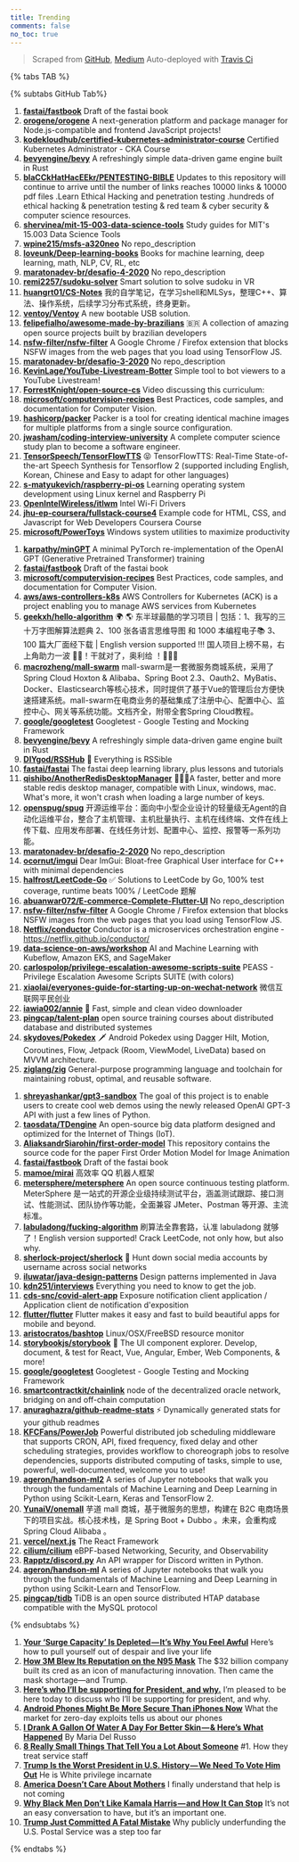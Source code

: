 ```yaml
---
title: Trending
comments: false
no_toc: true
---
```


> Scraped from [GitHub](https://github.com/trending), [Medium](https://medium.com/topic/popular)
Auto-deployed with [Travis Ci](https://travis-ci.org/)

{% tabs TAB %}
<!-- tab GitHub -->
{% subtabs GitHub Tab%}
<!-- tab Daily -->
1. [**fastai/fastbook**](https://github.com/fastai/fastbook)
Draft of the fastai book
2. [**orogene/orogene**](https://github.com/orogene/orogene)
A next-generation platform and package manager for Node.js-compatible and frontend JavaScript projects!
3. [**kodekloudhub/certified-kubernetes-administrator-course**](https://github.com/kodekloudhub/certified-kubernetes-administrator-course)
Certified Kubernetes Administrator - CKA Course
4. [**bevyengine/bevy**](https://github.com/bevyengine/bevy)
A refreshingly simple data-driven game engine built in Rust
5. [**blaCCkHatHacEEkr/PENTESTING-BIBLE**](https://github.com/blaCCkHatHacEEkr/PENTESTING-BIBLE)
Updates to this repository will continue to arrive until the number of links reaches 10000 links & 10000 pdf files .Learn Ethical Hacking and penetration testing .hundreds of ethical hacking & penetration testing & red team & cyber security & computer science resources.
6. [**shervinea/mit-15-003-data-science-tools**](https://github.com/shervinea/mit-15-003-data-science-tools)
Study guides for MIT's 15.003 Data Science Tools
7. [**wpine215/msfs-a320neo**](https://github.com/wpine215/msfs-a320neo)
No repo_description
8. [**loveunk/Deep-learning-books**](https://github.com/loveunk/Deep-learning-books)
Books for machine learning, deep learning, math, NLP, CV, RL, etc
9. [**maratonadev-br/desafio-4-2020**](https://github.com/maratonadev-br/desafio-4-2020)
No repo_description
10. [**remi2257/sudoku-solver**](https://github.com/remi2257/sudoku-solver)
Smart solution to solve sudoku in VR
11. [**huangrt01/CS-Notes**](https://github.com/huangrt01/CS-Notes)
我的自学笔记，在学习shell和MLSys，整理C++、算法、操作系统，后续学习分布式系统，终身更新。
12. [**ventoy/Ventoy**](https://github.com/ventoy/Ventoy)
A new bootable USB solution.
13. [**felipefialho/awesome-made-by-brazilians**](https://github.com/felipefialho/awesome-made-by-brazilians)
🇧🇷 A collection of amazing open source projects built by brazilian developers
14. [**nsfw-filter/nsfw-filter**](https://github.com/nsfw-filter/nsfw-filter)
A Google Chrome / Firefox extension that blocks NSFW images from the web pages that you load using TensorFlow JS.
15. [**maratonadev-br/desafio-3-2020**](https://github.com/maratonadev-br/desafio-3-2020)
No repo_description
16. [**KevinLage/YouTube-Livestream-Botter**](https://github.com/KevinLage/YouTube-Livestream-Botter)
Simple tool to bot viewers to a YouTube Livestream!
17. [**ForrestKnight/open-source-cs**](https://github.com/ForrestKnight/open-source-cs)
Video discussing this curriculum:
18. [**microsoft/computervision-recipes**](https://github.com/microsoft/computervision-recipes)
Best Practices, code samples, and documentation for Computer Vision.
19. [**hashicorp/packer**](https://github.com/hashicorp/packer)
Packer is a tool for creating identical machine images for multiple platforms from a single source configuration.
20. [**jwasham/coding-interview-university**](https://github.com/jwasham/coding-interview-university)
A complete computer science study plan to become a software engineer.
21. [**TensorSpeech/TensorFlowTTS**](https://github.com/TensorSpeech/TensorFlowTTS)
😝 TensorFlowTTS: Real-Time State-of-the-art Speech Synthesis for Tensorflow 2 (supported including English, Korean, Chinese and Easy to adapt for other languages)
22. [**s-matyukevich/raspberry-pi-os**](https://github.com/s-matyukevich/raspberry-pi-os)
Learning operating system development using Linux kernel and Raspberry Pi
23. [**OpenIntelWireless/itlwm**](https://github.com/OpenIntelWireless/itlwm)
Intel Wi-Fi Drivers
24. [**jhu-ep-coursera/fullstack-course4**](https://github.com/jhu-ep-coursera/fullstack-course4)
Example code for HTML, CSS, and Javascript for Web Developers Coursera Course
25. [**microsoft/PowerToys**](https://github.com/microsoft/PowerToys)
Windows system utilities to maximize productivity
<!-- endtab -->
<!-- tab Weekly -->
1. [**karpathy/minGPT**](https://github.com/karpathy/minGPT)
A minimal PyTorch re-implementation of the OpenAI GPT (Generative Pretrained Transformer) training
2. [**fastai/fastbook**](https://github.com/fastai/fastbook)
Draft of the fastai book
3. [**microsoft/computervision-recipes**](https://github.com/microsoft/computervision-recipes)
Best Practices, code samples, and documentation for Computer Vision.
4. [**aws/aws-controllers-k8s**](https://github.com/aws/aws-controllers-k8s)
AWS Controllers for Kubernetes (ACK) is a project enabling you to manage AWS services from Kubernetes
5. [**geekxh/hello-algorithm**](https://github.com/geekxh/hello-algorithm)
🌍 🌎 东半球最酷的学习项目 | 包括：1、我写的三十万字图解算法题典 2、100 张各语言思维导图 和 1000 本编程电子📚 3、100 篇大厂面经下载 | English version supported !!! 国人项目上榜不易，右上角助力一波 🚀🚀！干就对了，奥利给 ！💪💪💪
6. [**macrozheng/mall-swarm**](https://github.com/macrozheng/mall-swarm)
mall-swarm是一套微服务商城系统，采用了 Spring Cloud Hoxton & Alibaba、Spring Boot 2.3、Oauth2、MyBatis、Docker、Elasticsearch等核心技术，同时提供了基于Vue的管理后台方便快速搭建系统。mall-swarm在电商业务的基础集成了注册中心、配置中心、监控中心、网关等系统功能。文档齐全，附带全套Spring Cloud教程。
7. [**google/googletest**](https://github.com/google/googletest)
Googletest - Google Testing and Mocking Framework
8. [**bevyengine/bevy**](https://github.com/bevyengine/bevy)
A refreshingly simple data-driven game engine built in Rust
9. [**DIYgod/RSSHub**](https://github.com/DIYgod/RSSHub)
🍰 Everything is RSSible
10. [**fastai/fastai**](https://github.com/fastai/fastai)
The fastai deep learning library, plus lessons and tutorials
11. [**qishibo/AnotherRedisDesktopManager**](https://github.com/qishibo/AnotherRedisDesktopManager)
🚀🚀🚀A faster, better and more stable redis desktop manager, compatible with Linux, windows, mac. What's more, it won't crash when loading a large number of keys.
12. [**openspug/spug**](https://github.com/openspug/spug)
开源运维平台：面向中小型企业设计的轻量级无Agent的自动化运维平台，整合了主机管理、主机批量执行、主机在线终端、文件在线上传下载、应用发布部署、在线任务计划、配置中心、监控、报警等一系列功能。
13. [**maratonadev-br/desafio-2-2020**](https://github.com/maratonadev-br/desafio-2-2020)
No repo_description
14. [**ocornut/imgui**](https://github.com/ocornut/imgui)
Dear ImGui: Bloat-free Graphical User interface for C++ with minimal dependencies
15. [**halfrost/LeetCode-Go**](https://github.com/halfrost/LeetCode-Go)
✅ Solutions to LeetCode by Go, 100% test coverage, runtime beats 100% / LeetCode 题解
16. [**abuanwar072/E-commerce-Complete-Flutter-UI**](https://github.com/abuanwar072/E-commerce-Complete-Flutter-UI)
No repo_description
17. [**nsfw-filter/nsfw-filter**](https://github.com/nsfw-filter/nsfw-filter)
A Google Chrome / Firefox extension that blocks NSFW images from the web pages that you load using TensorFlow JS.
18. [**Netflix/conductor**](https://github.com/Netflix/conductor)
Conductor is a microservices orchestration engine - https://netflix.github.io/conductor/
19. [**data-science-on-aws/workshop**](https://github.com/data-science-on-aws/workshop)
AI and Machine Learning with Kubeflow, Amazon EKS, and SageMaker
20. [**carlospolop/privilege-escalation-awesome-scripts-suite**](https://github.com/carlospolop/privilege-escalation-awesome-scripts-suite)
PEASS - Privilege Escalation Awesome Scripts SUITE (with colors)
21. [**xiaolai/everyones-guide-for-starting-up-on-wechat-network**](https://github.com/xiaolai/everyones-guide-for-starting-up-on-wechat-network)
微信互联网平民创业
22. [**iawia002/annie**](https://github.com/iawia002/annie)
👾 Fast, simple and clean video downloader
23. [**pingcap/talent-plan**](https://github.com/pingcap/talent-plan)
open source training courses about distributed database and distributed systemes
24. [**skydoves/Pokedex**](https://github.com/skydoves/Pokedex)
🗡️ Android Pokedex using Dagger Hilt, Motion, Coroutines, Flow, Jetpack (Room, ViewModel, LiveData) based on MVVM architecture.
25. [**ziglang/zig**](https://github.com/ziglang/zig)
General-purpose programming language and toolchain for maintaining robust, optimal, and reusable software.
<!-- endtab -->
<!-- tab Monthly -->
1. [**shreyashankar/gpt3-sandbox**](https://github.com/shreyashankar/gpt3-sandbox)
The goal of this project is to enable users to create cool web demos using the newly released OpenAI GPT-3 API with just a few lines of Python.
2. [**taosdata/TDengine**](https://github.com/taosdata/TDengine)
An open-source big data platform designed and optimized for the Internet of Things (IoT).
3. [**AliaksandrSiarohin/first-order-model**](https://github.com/AliaksandrSiarohin/first-order-model)
This repository contains the source code for the paper First Order Motion Model for Image Animation
4. [**fastai/fastbook**](https://github.com/fastai/fastbook)
Draft of the fastai book
5. [**mamoe/mirai**](https://github.com/mamoe/mirai)
高效率 QQ 机器人框架
6. [**metersphere/metersphere**](https://github.com/metersphere/metersphere)
An open source continuous testing platform. MeterSphere 是一站式的开源企业级持续测试平台，涵盖测试跟踪、接口测试、性能测试、团队协作等功能，全面兼容 JMeter、Postman 等开源、主流标准。
7. [**labuladong/fucking-algorithm**](https://github.com/labuladong/fucking-algorithm)
刷算法全靠套路，认准 labuladong 就够了！English version supported! Crack LeetCode, not only how, but also why.
8. [**sherlock-project/sherlock**](https://github.com/sherlock-project/sherlock)
🔎 Hunt down social media accounts by username across social networks
9. [**iluwatar/java-design-patterns**](https://github.com/iluwatar/java-design-patterns)
Design patterns implemented in Java
10. [**kdn251/interviews**](https://github.com/kdn251/interviews)
Everything you need to know to get the job.
11. [**cds-snc/covid-alert-app**](https://github.com/cds-snc/covid-alert-app)
Exposure notification client application / Application client de notification d'exposition
12. [**flutter/flutter**](https://github.com/flutter/flutter)
Flutter makes it easy and fast to build beautiful apps for mobile and beyond.
13. [**aristocratos/bashtop**](https://github.com/aristocratos/bashtop)
Linux/OSX/FreeBSD resource monitor
14. [**storybookjs/storybook**](https://github.com/storybookjs/storybook)
📓 The UI component explorer. Develop, document, & test for React, Vue, Angular, Ember, Web Components, & more!
15. [**google/googletest**](https://github.com/google/googletest)
Googletest - Google Testing and Mocking Framework
16. [**smartcontractkit/chainlink**](https://github.com/smartcontractkit/chainlink)
node of the decentralized oracle network, bridging on and off-chain computation
17. [**anuraghazra/github-readme-stats**](https://github.com/anuraghazra/github-readme-stats)
⚡ Dynamically generated stats for your github readmes
18. [**KFCFans/PowerJob**](https://github.com/KFCFans/PowerJob)
Powerful distributed job scheduling middleware that supports CRON, API, fixed frequency, fixed delay and other scheduling strategies, provides workflow to choreograph jobs to resolve dependencies, supports distributed computing of tasks, simple to use, powerful, well-documented, welcome you to use!
19. [**ageron/handson-ml2**](https://github.com/ageron/handson-ml2)
A series of Jupyter notebooks that walk you through the fundamentals of Machine Learning and Deep Learning in Python using Scikit-Learn, Keras and TensorFlow 2.
20. [**YunaiV/onemall**](https://github.com/YunaiV/onemall)
芋道 mall 商城，基于微服务的思想，构建在 B2C 电商场景下的项目实战。核心技术栈，是 Spring Boot + Dubbo 。未来，会重构成 Spring Cloud Alibaba 。
21. [**vercel/next.js**](https://github.com/vercel/next.js)
The React Framework
22. [**cilium/cilium**](https://github.com/cilium/cilium)
eBPF-based Networking, Security, and Observability
23. [**Rapptz/discord.py**](https://github.com/Rapptz/discord.py)
An API wrapper for Discord written in Python.
24. [**ageron/handson-ml**](https://github.com/ageron/handson-ml)
A series of Jupyter notebooks that walk you through the fundamentals of Machine Learning and Deep Learning in python using Scikit-Learn and TensorFlow.
25. [**pingcap/tidb**](https://github.com/pingcap/tidb)
TiDB is an open source distributed HTAP database compatible with the MySQL protocol
<!-- endtab -->
{% endsubtabs %}
<!-- endtab -->
<!-- tab Medium -->
1. [**Your ‘Surge Capacity’ Is Depleted — It’s Why You Feel Awful**](https://elemental.medium.com/your-surge-capacity-is-depleted-it-s-why-you-feel-awful-de285d542f4c?source=topic_page---------------------------20)
Here’s how to pull yourself out of despair and live your life
2. [**How 3M Blew Its Reputation on the N95 Mask**](https://marker.medium.com/how-3m-gambled-its-reputation-on-the-n95-mask-e266a2fd8933?source=topic_page---------0------------------1)
The $32 billion company built its cred as an icon of manufacturing innovation. Then came the mask shortage—and Trump.
3. [**Here’s who I’ll be supporting for President, and why.**](https://medium.com/@JeffFlake/heres-who-i-ll-be-supporting-for-president-and-why-ce983293fae6?source=topic_page---------1------------------1)
I’m pleased to be here today to discuss who I’ll be supporting for president, and why.
4. [**Android Phones Might Be More Secure Than iPhones Now**](https://onezero.medium.com/is-android-getting-safer-than-ios-4a2ca6f359d3?source=topic_page---------2------------------1)
What the market for zero-day exploits tells us about our phones
5. [**I Drank A Gallon Of Water A Day For Better Skin — & Here’s What Happened**](https://medium.com/refinery29/i-drank-a-gallon-of-water-a-day-for-better-skin-heres-what-happened-1126ce457c07?source=topic_page---------4------------------1)
By Maria Del Russo
6. [**8 Really Small Things That Tell You a Lot About Someone**](https://forge.medium.com/10-really-small-things-that-tell-you-a-lot-about-someones-personality-36083e3c6c5e?source=topic_page---------5------------------1)
#1. How they treat service staff
7. [**Trump Is the Worst President in U.S. History — We Need To Vote Him Out**](https://level.medium.com/trump-is-the-worst-president-in-u-s-history-we-need-to-vote-him-out-dcfca3069537?source=topic_page---------6------------------1)
He is White privilege incarnate
8. [**America Doesn’t Care About Mothers**](https://gen.medium.com/america-doesnt-care-about-mothers-8dfc1113f7bc?source=topic_page---------7------------------1)
I finally understand that help is not coming
9. [**Why Black Men Don’t Like Kamala Harris — and How It Can Stop**](https://level.medium.com/why-black-men-dont-like-kamala-harris-and-how-it-can-stop-4d0b34a5415c?source=topic_page---------8------------------1)
It’s not an easy conversation to have, but it’s an important one.
10. [**Trump Just Committed A Fatal Mistake**](https://medium.com/discourse/trump-just-committed-a-fatal-mistake-842448693292?source=topic_page---------9------------------1)
Why publicly underfunding the U.S. Postal  Service was a step too far
<!-- endtab -->
{% endtabs %}
